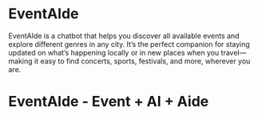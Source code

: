 # EventAIde
EventAIde is a chatbot that helps you discover all available events and explore different genres in any city. It’s the perfect companion for staying updated on what’s happening locally or in new places when you travel—making it easy to find concerts, sports, festivals, and more, wherever you are.

# EventAIde - Event + AI + Aide
